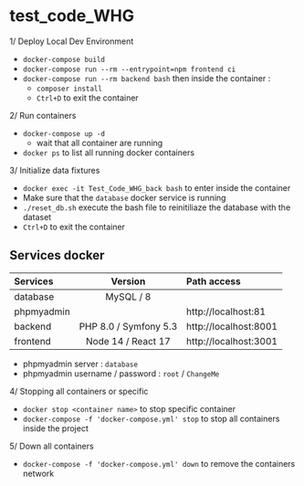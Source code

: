 # test_code_WHG

1/ Deploy Local Dev Environment
- `docker-compose build`
- `docker-compose run --rm --entrypoint=npm frontend ci`
- `docker-compose run --rm backend bash` then inside the container :
    - `composer install`
    - `Ctrl+D` to exit the container

2/ Run containers
- `docker-compose up -d` 
    - wait that all container are running
- `docker ps` to list all running docker containers

3/ Initialize data fixtures
- `docker exec -it Test_Code_WHG_back bash` to enter inside the container
- Make sure that the `database` docker service is running
- `./reset_db.sh` execute the bash file to reinitiliaze the database with the dataset
- `Ctrl+D` to exit the container

## Services docker
| Services        | Version               | Path access           |
|:----------------|:---------------------:|:----------------------|
| database        | MySQL / 8             |                       |
| phpmyadmin      |                       | http://localhost:81   |
| backend         | PHP 8.0 / Symfony 5.3 | http://localhost:8001 |
| frontend        | Node 14 / React 17    | http://localhost:3001 |

- phpmyadmin server : `database`
- phpmyadmin username / password : `root` / `ChangeMe`

4/ Stopping all containers or specific
- `docker stop <container name>` to stop specific container
- `docker-compose -f 'docker-compose.yml' stop` to stop all containers inside the project

5/ Down all containers
- `docker-compose -f 'docker-compose.yml' down` to remove the containers network
